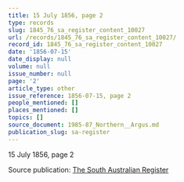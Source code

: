 ```yaml
---
title: 15 July 1856, page 2
type: records
slug: 1845_76_sa_register_content_10027
url: /records/1845_76_sa_register_content_10027/
record_id: 1845_76_sa_register_content_10027
date: '1856-07-15'
date_display: null
volume: null
issue_number: null
page: '2'
article_type: other
issue_reference: 1856-07-15, page 2
people_mentioned: []
places_mentioned: []
topics: []
source_document: 1985-87_Northern__Argus.md
publication_slug: sa-register
---
```


15 July 1856, page 2

Source publication: [The South Australian Register](/publications/sa-register/)
